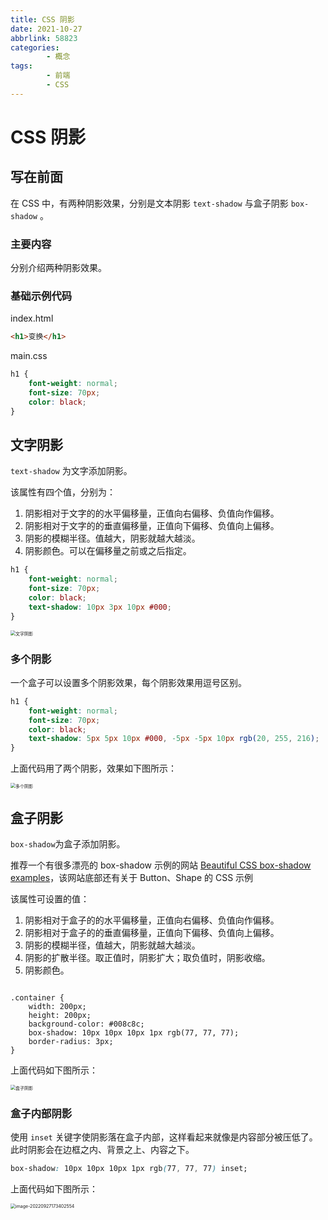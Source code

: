 ```yaml
---
title: CSS 阴影
date: 2021-10-27
abbrlink: 58823
categories:
        - 概念
tags:
        - 前端
        - CSS
---
```


# CSS 阴影

## 写在前面

在 CSS 中，有两种阴影效果，分别是文本阴影 `text-shadow` 与盒子阴影 `box-shadow` 。

### 主要内容

分别介绍两种阴影效果。

### 基础示例代码

index.html

```html
<h1>变换</h1>
```

main.css

```css
h1 {
	font-weight: normal;
	font-size: 70px;
	color: black;
}
```

## 文字阴影

`text-shadow` 为文字添加阴影。

该属性有四个值，分别为：

1. 阴影相对于文字的的水平偏移量，正值向右偏移、负值向作偏移。
2. 阴影相对于文字的的垂直偏移量，正值向下偏移、负值向上偏移。
3. 阴影的模糊半径。值越大，阴影就越大越淡。
4. 阴影颜色。可以在偏移量之前或之后指定。

```css
h1 {
	font-weight: normal;
	font-size: 70px;
	color: black;
	text-shadow: 10px 3px 10px #000;
}
```

<img src="https://gallery.yxzi.xyz/galleries/2022/09/27/%E6%96%87%E5%AD%97%E9%98%B4%E5%BD%B1.png" alt="文字阴影" style="zoom:50%;" />

### 多个阴影

一个盒子可以设置多个阴影效果，每个阴影效果用逗号区别。

```css
h1 {
	font-weight: normal;
	font-size: 70px;
	color: black;
	text-shadow: 5px 5px 10px #000, -5px -5px 10px rgb(20, 255, 216);
}
```

上面代码用了两个阴影，效果如下图所示：

<img src="https://gallery.yxzi.xyz/galleries/2022/09/27/%E5%A4%9A%E4%B8%AA%E9%98%B4%E5%BD%B1.png" alt="多个阴影" style="zoom:50%;" />

## 盒子阴影

`box-shadow`为盒子添加阴影。

推荐一个有很多漂亮的 box-shadow 示例的网站 [Beautiful CSS box-shadow examples](https://getcssscan.com/css-box-shadow-examples?ref=producthunt)，该网站底部还有关于 Button、Shape 的 CSS 示例

该属性可设置的值：

1. 阴影相对于盒子的的水平偏移量，正值向右偏移、负值向作偏移。
2. 阴影相对于盒子的的垂直偏移量，正值向下偏移、负值向上偏移。
3. 阴影的模糊半径，值越大，阴影就越大越淡。
4. 阴影的扩散半径。取正值时，阴影扩大；取负值时，阴影收缩。
5. 阴影颜色。

```

.container {
	width: 200px;
	height: 200px;
	background-color: #008c8c;
	box-shadow: 10px 10px 10px 1px rgb(77, 77, 77);
	border-radius: 3px;
}

```

上面代码如下图所示：

<img src="https://gallery.yxzi.xyz/galleries/2022/09/27/%E7%9B%92%E5%AD%90%E9%98%B4%E5%BD%B1.png" alt="盒子阴影" style="zoom:50%;" />

### 盒子内部阴影

使用 `inset` 关键字使阴影落在盒子内部，这样看起来就像是内容部分被压低了。此时阴影会在边框之内、背景之上、内容之下。

```css
box-shadow: 10px 10px 10px 1px rgb(77, 77, 77) inset;
```

上面代码如下图所示：

<img src="https://gallery.yxzi.xyz/galleries/2022/09/27/%E7%9B%92%E5%AD%90%E5%86%85%E9%83%A8%E9%98%B4%E5%BD%B1.png" alt="image-20220927173402554" style="zoom:50%;" />
